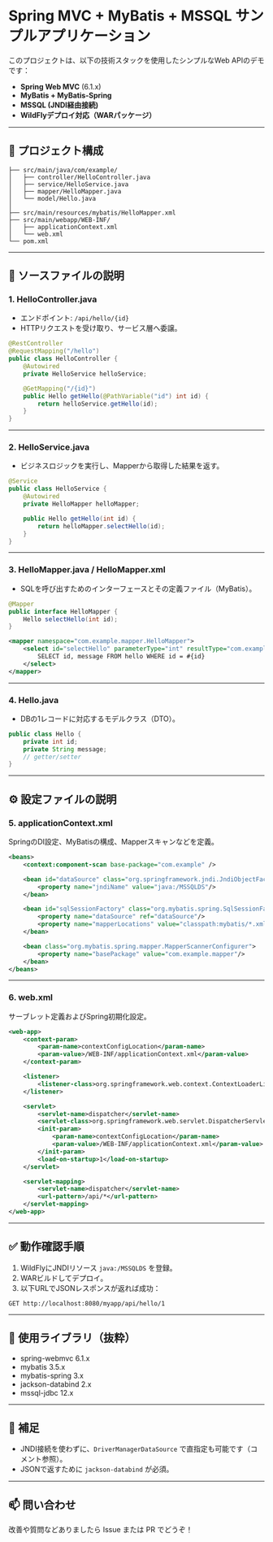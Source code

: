 # Spring MVC + MyBatis + MSSQL サンプルアプリケーション

このプロジェクトは、以下の技術スタックを使用したシンプルなWeb APIのデモです：

- **Spring Web MVC** (6.1.x)
- **MyBatis + MyBatis-Spring**
- **MSSQL (JNDI経由接続)**
- **WildFlyデプロイ対応（WARパッケージ）**

---

## 📁 プロジェクト構成

```
├── src/main/java/com/example/
│   ├── controller/HelloController.java
│   ├── service/HelloService.java
│   ├── mapper/HelloMapper.java
│   └── model/Hello.java
│
├── src/main/resources/mybatis/HelloMapper.xml
├── src/main/webapp/WEB-INF/
│   ├── applicationContext.xml
│   └── web.xml
└── pom.xml
```

---

## 🔧 ソースファイルの説明

### 1. HelloController.java

- エンドポイント: `/api/hello/{id}`
- HTTPリクエストを受け取り、サービス層へ委譲。

```java
@RestController
@RequestMapping("/hello")
public class HelloController {
    @Autowired
    private HelloService helloService;

    @GetMapping("/{id}")
    public Hello getHello(@PathVariable("id") int id) {
        return helloService.getHello(id);
    }
}
```

---

### 2. HelloService.java

- ビジネスロジックを実行し、Mapperから取得した結果を返す。

```java
@Service
public class HelloService {
    @Autowired
    private HelloMapper helloMapper;

    public Hello getHello(int id) {
        return helloMapper.selectHello(id);
    }
}
```

---

### 3. HelloMapper.java / HelloMapper.xml

- SQLを呼び出すためのインターフェースとその定義ファイル（MyBatis）。

```java
@Mapper
public interface HelloMapper {
    Hello selectHello(int id);
}
```

```xml
<mapper namespace="com.example.mapper.HelloMapper">
    <select id="selectHello" parameterType="int" resultType="com.example.model.Hello">
        SELECT id, message FROM hello WHERE id = #{id}
    </select>
</mapper>
```

---

### 4. Hello.java

- DBの1レコードに対応するモデルクラス（DTO）。

```java
public class Hello {
    private int id;
    private String message;
    // getter/setter
}
```

---

## ⚙️ 設定ファイルの説明

### 5. applicationContext.xml

SpringのDI設定、MyBatisの構成、Mapperスキャンなどを定義。

```xml
<beans>
    <context:component-scan base-package="com.example" />

    <bean id="dataSource" class="org.springframework.jndi.JndiObjectFactoryBean">
        <property name="jndiName" value="java:/MSSQLDS"/>
    </bean>

    <bean id="sqlSessionFactory" class="org.mybatis.spring.SqlSessionFactoryBean">
        <property name="dataSource" ref="dataSource"/>
        <property name="mapperLocations" value="classpath:mybatis/*.xml"/>
    </bean>

    <bean class="org.mybatis.spring.mapper.MapperScannerConfigurer">
        <property name="basePackage" value="com.example.mapper"/>
    </bean>
</beans>
```

---

### 6. web.xml

サーブレット定義およびSpring初期化設定。

```xml
<web-app>
    <context-param>
        <param-name>contextConfigLocation</param-name>
        <param-value>/WEB-INF/applicationContext.xml</param-value>
    </context-param>

    <listener>
        <listener-class>org.springframework.web.context.ContextLoaderListener</listener-class>
    </listener>

    <servlet>
        <servlet-name>dispatcher</servlet-name>
        <servlet-class>org.springframework.web.servlet.DispatcherServlet</servlet-class>
        <init-param>
            <param-name>contextConfigLocation</param-name>
            <param-value>/WEB-INF/applicationContext.xml</param-value>
        </init-param>
        <load-on-startup>1</load-on-startup>
    </servlet>

    <servlet-mapping>
        <servlet-name>dispatcher</servlet-name>
        <url-pattern>/api/*</url-pattern>
    </servlet-mapping>
</web-app>
```

---

## ✅ 動作確認手順

1. WildFlyにJNDIリソース `java:/MSSQLDS` を登録。
2. WARビルドしてデプロイ。
3. 以下URLでJSONレスポンスが返れば成功：

```
GET http://localhost:8080/myapp/api/hello/1
```

---

## 🧩 使用ライブラリ（抜粋）

- spring-webmvc 6.1.x
- mybatis 3.5.x
- mybatis-spring 3.x
- jackson-databind 2.x
- mssql-jdbc 12.x

---

## 💬 補足

- JNDI接続を使わずに、`DriverManagerDataSource` で直指定も可能です（コメント参照）。
- JSONで返すために `jackson-databind` が必須。

---

## 📫 問い合わせ

改善や質問などありましたら Issue または PR でどうぞ！

